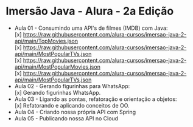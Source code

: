 # Imersão Java - Alura - 2a Edição

+ Aula 01 - Consumindo uma API's de filmes (IMDB) com Java: <br>
        [x] https://raw.githubusercontent.com/alura-cursos/imersao-java-2-api/main/TopMovies.json<br>
        [x] https://raw.githubusercontent.com/alura-cursos/imersao-java-2-api/main/MostPopularTVs.json<br>
        [x] https://raw.githubusercontent.com/alura-cursos/imersao-java-2-api/main/MostPopularMovies.json<br>
        [x] https://raw.githubusercontent.com/alura-cursos/imersao-java-2-api/main/MostPopularTVs.json
+ Aula 02 - Gerando figurinhas para WhatsApp: <br>
        [x] Gerando figurinhas WhatsApp.
+ Aula 03 - Ligando as pontas, refatoração e orientação a objetos: <br>
        [x] Refatorando e aplicando conceitos de OO.
+ Aula 04 - Criando nossa própria API com Spring
+ Aula 05 - Publicando nossa API no Cloud
